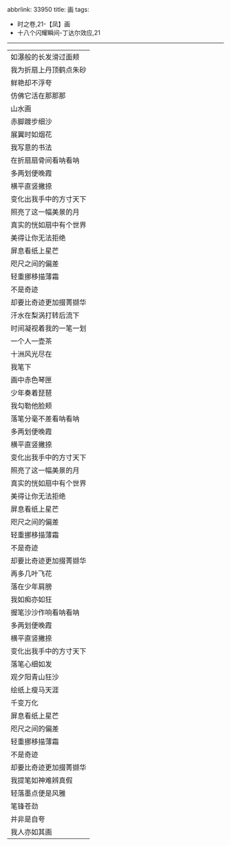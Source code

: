 abbrlink: 33950
title: 画
tags:
  - 时之卷,21-【凤】画
  - 十八个闪耀瞬间-丁达尔效应,21
---
|      |
|--|
|如瀑般的长发滑过面颊|
|我为折扇上丹顶鹤点朱砂|
|鲜艳却不浮夸|
|仿佛它活在那那那|
|山水画|
|赤脚踱步细沙|
|展翼时如烟花|
|我写意的书法|
|在折扇扇骨间看呐看呐|
|多两划便晚霞|
|横平直竖撇捺|
|变化出我手中的方寸天下|
|照亮了这一幅美景的月|
|真实的恍如扇中有个世界|
|美得让你无法拒绝|
|屏息看纸上星芒|
|咫尺之间的偏差|
|轻重挪移描薄霜|
|不是奇迹|
|却要比奇迹更加掇菁撷华|
|汗水在梨涡打转后流下|
|时间凝视着我的一笔一划|
|一个人一壶茶|
|十洲风光尽在|
|我笔下|
|画中赤色琴匣|
|少年奏着琵琶|
|我勾勒他脸颊|
|落笔分毫不差看呐看呐|
|多两划便晚霞|
|横平直竖撇捺|
|变化出我手中的方寸天下|
|照亮了这一幅美景的月|
|真实的恍如扇中有个世界|
|美得让你无法拒绝|
|屏息看纸上星芒|
|咫尺之间的偏差|
|轻重挪移描薄霜|
|不是奇迹|
|却要比奇迹更加掇菁撷华|
|再多几叶飞花|
|落在少年肩膀|
|我如痴亦如狂|
|握笔沙沙作响看呐看呐|
|多两划便晚霞|
|横平直竖撇捺|
|变化出我手中的方寸天下|
|落笔心细如发|
|观夕阳青山狂沙|
|绘纸上瘦马天涯|
|千变万化|
|屏息看纸上星芒|
|咫尺之间的偏差|
|轻重挪移描薄霜|
|不是奇迹|
|却要比奇迹更加掇菁撷华|
|我提笔如神难辨真假|
|轻落墨点便是风雅|
|笔锋苍劲|
|并非是自夸|
|我人亦如其画|
